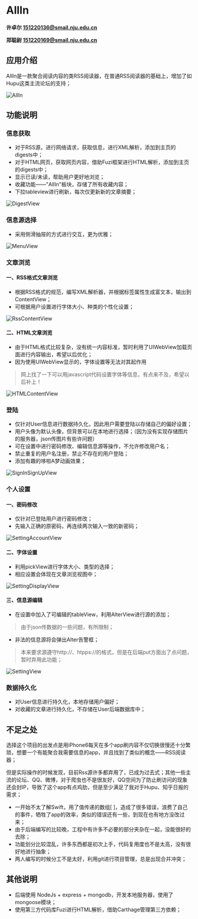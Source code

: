 # AllIn
**许卓尔 151220136@smail.nju.edu.cn**

**郑聪尉 151220169@smail.nju.edu.cn**

## 应用介绍

AllIn是一款聚合阅读内容的类RSS阅读器，在普通RSS阅读器的基础上，增加了如Hupu这类主流论坛的支持；

![AllIn](https://github.com/challvy/app-2017f-AllIn/raw/master/Screenshots/AllIn.png)


## 功能说明

### 信息获取

* 对于RSS源，进行网络请求，获取信息，进行XML解析，添加到主页的digests中；
* 对于HTML网页，获取网页内容，借助Fuzi框架进行HTML解析，添加到主页的digests中；
* 显示已读/未读，帮助用户更好地浏览；
* 收藏功能——"AllIn"板块，存储了所有收藏内容；
* 下拉tableview进行刷新，每次仅更新新的文章摘要；

![DigestView](https://github.com/challvy/app-2017f-AllIn/raw/master/Screenshots/DigestView.png)

### 信息源选择

* 采用侧滑抽屉的方式进行交互，更为优雅；

![MenuView](https://github.com/challvy/app-2017f-AllIn/raw/master/Screenshots/MenuView.png)

### 文章浏览

#### 一、RSS格式文章浏览

* 根据RSS格式的规范，编写XML解析器，并根据标签属性生成富文本，输出到ContentView；
* 可根据用户设置进行字体大小、种类的个性化设置；

![RssContentView](https://github.com/challvy/app-2017f-AllIn/raw/master/Screenshots/RssContentView.png)

#### 二、HTML文章浏览

* 由于HTML格式比较复杂，没有统一内容标准，暂时利用了UIWebView加载页面进行内容输出，希望以后优化；
* 因为使用UIWebView显示的，字体设置等无法对其起作用
> 网上找了一下可以用javascript代码设置字体等信息，有点来不及，希望以后补上！

![HTMLContentView](https://github.com/challvy/app-2017f-AllIn/raw/master/Screenshots/HTMLContentView.png)



### 登陆

* 仅针对User信息进行数据持久化，因此用户需要登陆以存储自己的偏好设置；
* 用户头像为默认头像，但背景可以在本地进行选择；（因为没有实现存储图片的服务器，json传图片有些许问题）
* 可在设置中进行密码修改、编辑信息源等操作，不允许修改用户名；
* 禁止重复的用户名注册，禁止不存在的用户登陆；
* 添加有趣的哆啦A梦动画效果；

![SignInSignUpView](https://github.com/challvy/app-2017f-AllIn/raw/master/Screenshots/SignInSignUpView.png)


### 个人设置

#### 一、密码修改

* 仅针对已登陆用户进行密码修改；
* 先输入正确的原密码，再连续两次输入一致的新密码；

![SettingAccountView](https://github.com/challvy/app-2017f-AllIn/raw/master/Screenshots/SettingAccountView.png)

#### 二、字体设置

* 利用pickView进行字体大小、类型的选择；
* 相应设置会体现在文章浏览视图中；

![SettingDisplayView](https://github.com/challvy/app-2017f-AllIn/raw/master/Screenshots/SettingDisplayView.png)

#### 三、信息源编辑

* 在设置中加入了可编辑的tableView，利用AlterView进行源的添加；
> 由于json传数据的一些问题，有所限制；
* 非法的信息源将会弹出Alter告警框；
> 本来要求源遵守http://、htpps://的格式，但是在后端put方面出了点问题，暂时弃用此功能；

![SettingView](https://github.com/challvy/app-2017f-AllIn/raw/master/Screenshots/SettingView.png)



### 数据持久化

* 对User信息进行持久化，本地存储用户偏好；
* 对收藏的文章进行持久化，不存储在User后端数据库中；

## 不足之处

选择这个项目的出发点是用iPhone6每天在多个app刷内容不仅切换很慢还十分繁琐，想要一个有能聚合我需要信息的app，并且找到了类似的概念——RSS阅读器；

但是实际操作的时候发现，目前Rss源许多都弃用了，已成为过去式；其他一些主流的论坛、QQ、微博，对于爬虫也不是很友好，QQ空间为了防止刷访问的现象还会封IP，导致了这个app有点鸡肋，但是至少满足了我对于Hupu、知乎日报的需求；

* 一开始不太了解Swift，用了值传递的数组[ ]，造成了很多错误，浪费了自己的事件，牺牲了app的效率，类似的错误还有一些，到现在也有地方没改过来；
* 由于后端编写的比较晚，工程中有许多不必要的部分夹杂在一起，没能很好的去除；
* 功能划分比较混乱，许多东西都是初次上手，代码复用度也不是太高，没有很好地进行抽象；
* 两人编写的时候分工不是太好，利用git进行项目管理，总是出现合并冲突；


## 其他说明

* 后端使用 NodeJs + express + mongodb，开发本地服务器，使用了mongoose模块；
* 使用第三方代码库Fuzi进行HTML解析，借助Carthage管理第三方依赖；
